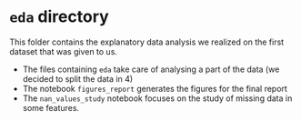 # `eda` directory

This folder contains the explanatory data analysis we realized on the first dataset that was given to us. 
- The files containing `eda` take care of analysing a part of the data (we decided to split the data in 4)
- The notebook `figures_report` generates the figures for the final report
- The `nan_values_study` notebook focuses on the study of missing data in some features.
